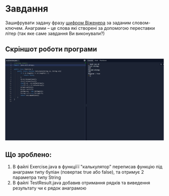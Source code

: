 # Завдання
Зашифрувати задану фразу [шифром Віженера](https://uk.wikipedia.org/wiki/%D0%A8%D0%B8%D1%84%D1%80_%D0%92%D1%96%D0%B6%D0%B5%D0%BD%D0%B5%D1%80%D0%B0) за заданим словом-ключем.
Анаграми – це слова які створені за допомогою переставки літер (так яке саме завдання Ви виконували?)

## Скріншот роботи програми
![](https://github.com/ppc-ntu-khpi/java-methods-DanyloDonets/blob/master/image_2022-02-04_15-58-17.png)
 
## Що зроблено:
1. В файлі Exercise.java в функціїї "калькулятор" переписав функцію під анаграми типу буліан (повертає true або false), та отримує 2 параметра типу String
2. В файлі TestResult.java добавив отримання рядків та виведення результату чи є рядок анаграмою

